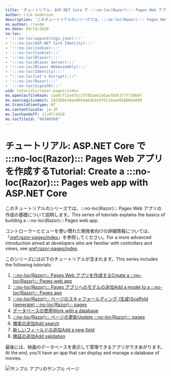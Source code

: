 ```yaml
---
title: 'チュートリアル: ASP.NET Core で :::no-loc(Razor)::: Pages Web アプリを作成する'
author: rick-anderson
description: 'このチュートリアルのシリーズでは、:::no-loc(Razor)::: Pages Web アプリの作成の基礎について説明します。'
ms.author: riande
ms.date: 09/14/2020
no-loc:
- ':::no-loc(appsettings.json):::'
- ':::no-loc(ASP.NET Core Identity):::'
- ':::no-loc(cookie):::'
- ':::no-loc(Cookie):::'
- ':::no-loc(Blazor):::'
- ':::no-loc(Blazor Server):::'
- ':::no-loc(Blazor WebAssembly):::'
- ':::no-loc(Identity):::'
- ":::no-loc(Let's Encrypt):::"
- ':::no-loc(Razor):::'
- ':::no-loc(SignalR):::'
uid: tutorials/razor-pages/index
ms.openlocfilehash: cad4cf12e475c2f7db3e62a6ae78d53777710b6f
ms.sourcegitcommit: 342588e10ae0054a6d6dc0fd11dae481006be099
ms.translationtype: HT
ms.contentlocale: ja-JP
ms.lasthandoff: 11/07/2020
ms.locfileid: "94360568"
---
```

# <a name="tutorial-create-a-no-locrazor-pages-web-app-with-aspnet-core"></a><span data-ttu-id="7322e-103">チュートリアル: ASP.NET Core で :::no-loc(Razor)::: Pages Web アプリを作成する</span><span class="sxs-lookup"><span data-stu-id="7322e-103">Tutorial: Create a :::no-loc(Razor)::: Pages web app with ASP.NET Core</span></span>

<span data-ttu-id="7322e-104">このチュートリアルのシリーズでは、:::no-loc(Razor)::: Pages Web アプリの作成の基礎について説明します。</span><span class="sxs-lookup"><span data-stu-id="7322e-104">This series of tutorials explains the basics of building a :::no-loc(Razor)::: Pages web app.</span></span> 

<span data-ttu-id="7322e-105">コントローラーとビューを使い慣れた開発者向けの詳細情報については、「<xref:razor-pages/index>」を参照してください。</span><span class="sxs-lookup"><span data-stu-id="7322e-105">For a more advanced introduction aimed at developers who are familiar with controllers and views, see <xref:razor-pages/index>.</span></span>

<span data-ttu-id="7322e-106">このシリーズには以下のチュートリアルが含まれます。</span><span class="sxs-lookup"><span data-stu-id="7322e-106">This series includes the following tutorials:</span></span>

1. [<span data-ttu-id="7322e-107">:::no-loc(Razor)::: Pages Web アプリを作成する</span><span class="sxs-lookup"><span data-stu-id="7322e-107">Create a :::no-loc(Razor)::: Pages web app</span></span>](xref:tutorials/razor-pages/razor-pages-start)
1. [<span data-ttu-id="7322e-108">:::no-loc(Razor)::: Pages アプリへのモデルの追加</span><span class="sxs-lookup"><span data-stu-id="7322e-108">Add a model to a :::no-loc(Razor)::: Pages app</span></span>](xref:tutorials/razor-pages/model)
1. [<span data-ttu-id="7322e-109">:::no-loc(Razor)::: ページのスキャフォールディング (生成)</span><span class="sxs-lookup"><span data-stu-id="7322e-109">Scaffold (generate) :::no-loc(Razor)::: pages</span></span>](xref:tutorials/razor-pages/page)
1. [<span data-ttu-id="7322e-110">データベースの使用</span><span class="sxs-lookup"><span data-stu-id="7322e-110">Work with a database</span></span>](xref:tutorials/razor-pages/sql)
1. [<span data-ttu-id="7322e-111">:::no-loc(Razor)::: ページの更新</span><span class="sxs-lookup"><span data-stu-id="7322e-111">Update :::no-loc(Razor)::: pages</span></span>](xref:tutorials/razor-pages/da1)
1. [<span data-ttu-id="7322e-112">検索の追加</span><span class="sxs-lookup"><span data-stu-id="7322e-112">Add search</span></span>](xref:tutorials/razor-pages/search)
1. [<span data-ttu-id="7322e-113">新しいフィールドの追加</span><span class="sxs-lookup"><span data-stu-id="7322e-113">Add a new field</span></span>](xref:tutorials/razor-pages/new-field)
1. [<span data-ttu-id="7322e-114">検証の追加</span><span class="sxs-lookup"><span data-stu-id="7322e-114">Add validation</span></span>](xref:tutorials/razor-pages/validation)

<span data-ttu-id="7322e-115">最後には、映画のデータベースを表示して管理できるアプリができあがります。</span><span class="sxs-lookup"><span data-stu-id="7322e-115">At the end, you'll have an app that can display and manage a database of movies.</span></span>

![サンプル アプリのサンプル ページ](index/_static/sample-page.png)
